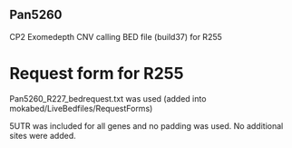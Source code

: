 ## Pan5260

CP2 Exomedepth CNV calling BED file (build37) for R255

# Request form for R255
Pan5260_R227_bedrequest.txt was used  (added into mokabed/LiveBedfiles/RequestForms)

5UTR was included for all genes and no padding was used. No additional sites were added. 